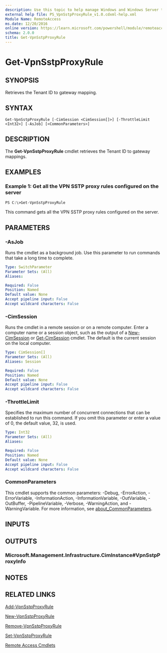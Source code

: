 ```yaml
---
description: Use this topic to help manage Windows and Windows Server technologies with Windows PowerShell.
external help file: PS_VpnSstpProxyRule_v1.0.cdxml-help.xml
Module Name: RemoteAccess
ms.date: 12/20/2016
online version: https://learn.microsoft.com/powershell/module/remoteaccess/get-vpnsstpproxyrule?view=windowsserver2016-ps&wt.mc_id=ps-gethelp
schema: 2.0.0
title: Get-VpnSstpProxyRule
---
```


# Get-VpnSstpProxyRule

## SYNOPSIS
Retrieves the Tenant ID to gateway mapping.

## SYNTAX

```
Get-VpnSstpProxyRule [-CimSession <CimSession[]>] [-ThrottleLimit <Int32>] [-AsJob] [<CommonParameters>]
```

## DESCRIPTION
The **Get-VpnSstpProxyRule** cmdlet retrieves the Tenant ID to gateway mappings.

## EXAMPLES

### Example 1: Get all the VPN SSTP proxy rules configured on the server
```
PS C:\>Get-VpnSstpProxyRule
```

This command gets all the VPN SSTP proxy rules configured on the server.

## PARAMETERS

### -AsJob
Runs the cmdlet as a background job. Use this parameter to run commands that take a long time to complete.

```yaml
Type: SwitchParameter
Parameter Sets: (All)
Aliases: 

Required: False
Position: Named
Default value: None
Accept pipeline input: False
Accept wildcard characters: False
```

### -CimSession
Runs the cmdlet in a remote session or on a remote computer.
Enter a computer name or a session object, such as the output of a [New-CimSession](https://go.microsoft.com/fwlink/p/?LinkId=227967) or [Get-CimSession](https://go.microsoft.com/fwlink/p/?LinkId=227966) cmdlet.
The default is the current session on the local computer.

```yaml
Type: CimSession[]
Parameter Sets: (All)
Aliases: Session

Required: False
Position: Named
Default value: None
Accept pipeline input: False
Accept wildcard characters: False
```

### -ThrottleLimit
Specifies the maximum number of concurrent connections that can be established to run this command.
If you omit this parameter or enter a value of 0, the default value, 32, is used.

```yaml
Type: Int32
Parameter Sets: (All)
Aliases: 

Required: False
Position: Named
Default value: None
Accept pipeline input: False
Accept wildcard characters: False
```

### CommonParameters
This cmdlet supports the common parameters: -Debug, -ErrorAction, -ErrorVariable, -InformationAction, -InformationVariable, -OutVariable, -OutBuffer, -PipelineVariable, -Verbose, -WarningAction, and -WarningVariable. For more information, see [about_CommonParameters](https://go.microsoft.com/fwlink/?LinkID=113216).

## INPUTS

## OUTPUTS

### Microsoft.Management.Infrastructure.CimInstance#VpnSstpProxyInfo

## NOTES

## RELATED LINKS

[Add-VpnSstpProxyRule](./Add-VpnSstpProxyRule.md)

[New-VpnSstpProxyRule](./New-VpnSstpProxyRule.md)

[Remove-VpnSstpProxyRule](./Remove-VpnSstpProxyRule.md)

[Set-VpnSstpProxyRule](./Set-VpnSstpProxyRule.md)

[Remote Access Cmdlets](./remoteaccess.md)

